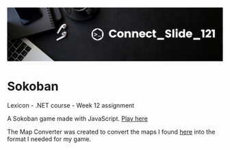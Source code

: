 ![alt text](https://github.com/Connectslide121/Sokoban/blob/main/Connect_banner_github.png)

# Sokoban
Lexicon - .NET course - Week 12 assignment

A Sokoban game made with JavaScript. [Play here](https://connectslide121.github.io/Sokoban/)

The Map Converter was created to convert the maps I found [here](https://github.com/begoon/sokoban-maps/blob/master/maps/sokoban-maps-60-plain.txt#L9) into the format I needed for my game.
